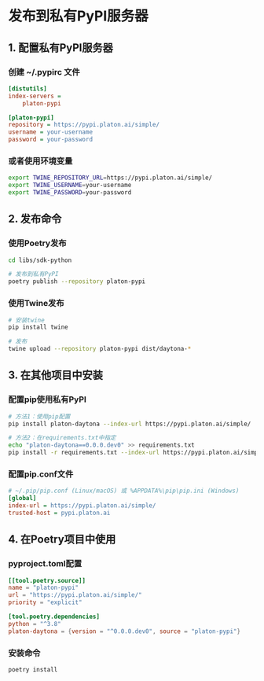 # 发布到私有PyPI服务器

## 1. 配置私有PyPI服务器

### 创建 ~/.pypirc 文件

```ini
[distutils]
index-servers =
    platon-pypi

[platon-pypi]
repository = https://pypi.platon.ai/simple/
username = your-username
password = your-password
```

### 或者使用环境变量

```bash
export TWINE_REPOSITORY_URL=https://pypi.platon.ai/simple/
export TWINE_USERNAME=your-username
export TWINE_PASSWORD=your-password
```

## 2. 发布命令

### 使用Poetry发布

```bash
cd libs/sdk-python

# 发布到私有PyPI
poetry publish --repository platon-pypi
```

### 使用Twine发布

```bash
# 安装twine
pip install twine

# 发布
twine upload --repository platon-pypi dist/daytona-*
```

## 3. 在其他项目中安装

### 配置pip使用私有PyPI

```bash
# 方法1：使用pip配置
pip install platon-daytona --index-url https://pypi.platon.ai/simple/

# 方法2：在requirements.txt中指定
echo "platon-daytona==0.0.0.dev0" >> requirements.txt
pip install -r requirements.txt --index-url https://pypi.platon.ai/simple/
```

### 配置pip.conf文件

```ini
# ~/.pip/pip.conf (Linux/macOS) 或 %APPDATA%\pip\pip.ini (Windows)
[global]
index-url = https://pypi.platon.ai/simple/
trusted-host = pypi.platon.ai
```

## 4. 在Poetry项目中使用

### pyproject.toml配置

```toml
[[tool.poetry.source]]
name = "platon-pypi"
url = "https://pypi.platon.ai/simple/"
priority = "explicit"

[tool.poetry.dependencies]
python = "^3.8"
platon-daytona = {version = "^0.0.0.dev0", source = "platon-pypi"}
```

### 安装命令

```bash
poetry install
```
